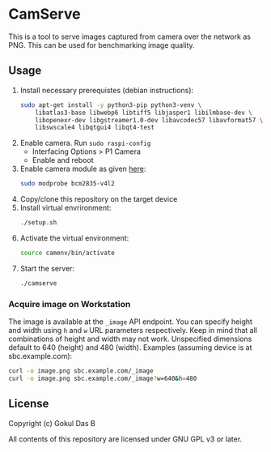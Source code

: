 # CamServe
This is a tool to serve images captured from camera over the network as PNG.
This can be used for benchmarking image quality.

## Usage
1. Install necessary prerequistes (debian instructions):
    ```sh
    sudo apt-get install -y python3-pip python3-venv \
        libatlas3-base libwebp6 libtiff5 libjasper1 libilmbase-dev \
        libopenexr-dev libgstreamer1.0-dev libavcodec57 libavformat57 \
        libswscale4 libqtgui4 libqt4-test
    ```
2. Enable camera. Run `sudo raspi-config`
    - Interfacing Options > P1 Camera
    - Enable and reboot
3. Enable camera module as given [here](https://stackoverflow.com/a/52462621):
    ```sh
    sudo modprobe bcm2835-v4l2
    ```
3. Copy/clone this repository on the target device
4. Install virtual envrironment:
    ```sh
    ./setup.sh
    ```
5. Activate the virtual environment:
    ```sh
    source camenv/bin/activate
    ```
6. Start the server:
    ```sh
    ./camserve
    ```

### Acquire image on Workstation
The image is available at the `_image` API endpoint. You can specify height and
width using `h` and `w` URL parameters respectively. Keep in mind that all
combinations of height and width may not work. Unspecified dimensions default to
640 (height) and 480 (width). Examples (assuming device is at sbc.example.com):

```sh
curl -o image.png sbc.example.com/_image
curl -o image.png sbc.example.com/_image?w=640&h=480
```

## License
Copyright (c) Gokul Das B

All contents of this repository are licensed under GNU GPL v3 or later.
